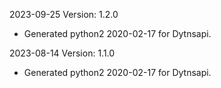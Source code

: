 2023-09-25 Version: 1.2.0
- Generated python2 2020-02-17 for Dytnsapi.

2023-08-14 Version: 1.1.0
- Generated python2 2020-02-17 for Dytnsapi.


